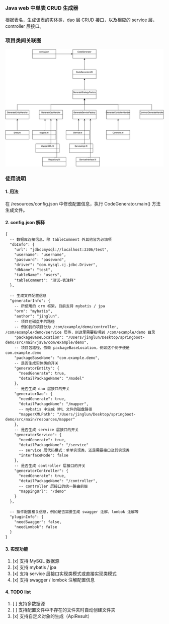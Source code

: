 ### Java web 中单表 CRUD 生成器

根据表名，生成该表的实体类，dao 层 CRUD 接口，以及相应的 service 层，controller 层接口。

### 项目类间关联图

![项目类间关联图](./doc/code-generator设计.png)

### 使用说明

#### 1. 用法

在 /resources/config.json 中修改配置信息，执行 CodeGenerator.main() 方法生成文件。

#### 2. config.json 解释

```
{
  -- 数据库连接信息，除 tableComment 外其他皆为必填项
  "dbInfo": {
    "url": "jdbc:mysql://localhost:3306/test",
    "username": "username",
    "password": "password",
    "driver": "com.mysql.cj.jdbc.Driver",
    "dbName": "test",
    "tableName": "users",
    "tableComment": "测试-表注释"
  },

  -- 生成文件配置信息
  "generatorInfo": {
    -- 所使用的 orm 框架，目前支持 mybatis / jpa
    "orm": "mybatis", 
    "author": "jinglun",
    -- 项目在磁盘中的路径
    -- 例如我的项目分为 /com/example/demo/controller, /com/example/demo/service 层等，则这里需要指明到 /com/example/demo 目录
    "packageBaseLocation": "/Users/jinglun/Desktop/springboot-demo/src/main/java/com/example/demo",
    -- 项目包路径，依赖 packageBaseLocation，例如这个例子便是 com.example.demo
    "packageBaseName": "com.example.demo",
    -- 是否生成实体类的开关
    "generatorEntity": {
      "needGenerate": true,
      "detailPackageName": "/model"
    },
    -- 是否生成 dao 层接口的开关
    "generatorDao": {
      "needGenerate": true,
      "detailPackageName": "/mapper",
      -- mybatis 中生成 XML 文件的磁盘路径
      "mapperXMLPath": "/Users/jinglun/Desktop/springboot-demo/src/main/resources/mapper"
    },
    -- 是否生成 service 层接口的开关
    "generatorService": {
      "needGenerate": true,
      "detailPackageName": "/service"
      -- service 层代码模式：单单实现类，还是需要接口及其实现类
      "interfaceMode": false
    },
    -- 是否生成 controller 层接口的开关
    "generatorController": {
      "needGenerate": true,
      "detailPackageName": "/controller",
      -- controller 层接口的统一路由前缀
      "mappingUrl": "/demo"
    }
  },

  -- 插件配置相关信息，例如是否需要生成 swagger 注解，lombok 注解等
  "pluginInfo": {
    "needSwagger": false,
    "needLombok": false
  }
}
```

#### 3. 实现功能

1. [x] 支持 MySQL 数据源
2. [x] 支持 mybatis / jpa
3. [x] 支持 service 层接口实现类模式或直接实现类模式
4. [x] 支持 swagger / lombok 注解配置信息

#### 4. TODO list

1. [ ] 支持多数据源
2. [ ] 支持配置文件中不存在的文件夹时自动创建文件夹
3. [x] 支持自定义对象的生成（ApiResult）